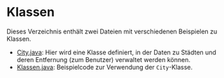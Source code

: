 # Klassen

Dieses Verzeichnis enthält zwei Dateien mit verschiedenen Beispielen zu Klassen.

* [City.java](City.java): Hier wird eine Klasse definiert, in der Daten zu Städten
  und deren Entfernung (zum Benutzer) verwaltet werden können.
* [Klassen.java](Klassen.java): Beispielcode zur Verwendung der `City`-Klasse.
